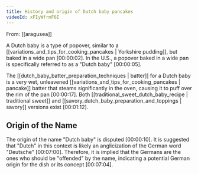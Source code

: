 ```yaml
---
title: History and origin of Dutch baby pancakes
videoId: xFIyWfrmF6E
---
```


From: [[aragusea]] <br/> 

A Dutch baby is a type of popover, similar to a [[variations_and_tips_for_cooking_pancakes | Yorkshire pudding]], but baked in a wide pan <a class="yt-timestamp" data-t="00:00:02">[00:00:02]</a>. In the U.S., a popover baked in a wide pan is specifically referred to as a "Dutch baby" <a class="yt-timestamp" data-t="00:00:05">[00:00:05]</a>.

The [[dutch_baby_batter_preparation_techniques | batter]] for a Dutch baby is a very wet, unleavened [[variations_and_tips_for_cooking_pancakes | pancake]] batter that steams significantly in the oven, causing it to puff over the rim of the pan <a class="yt-timestamp" data-t="00:00:17">[00:00:17]</a>. Both [[traditional_sweet_dutch_baby_recipe | traditional sweet]] and [[savory_dutch_baby_preparation_and_toppings | savory]] versions exist <a class="yt-timestamp" data-t="00:01:12">[00:01:12]</a>.

## Origin of the Name

The origin of the name "Dutch baby" is disputed <a class="yt-timestamp" data-t="00:00:10">[00:00:10]</a>. It is suggested that "Dutch" in this context is likely an anglicization of the German word "Deutsche" <a class="yt-timestamp" data-t="00:07:00">[00:07:00]</a>. Therefore, it is implied that the Germans are the ones who should be "offended" by the name, indicating a potential German origin for the dish or its concept <a class="yt-timestamp" data-t="00:07:04">[00:07:04]</a>.